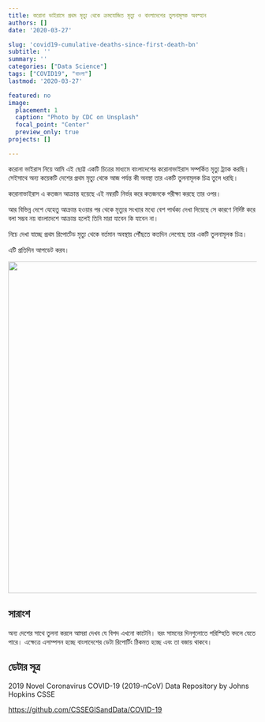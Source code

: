 ```yaml
---
title: করোনা ভাইরাসে প্রথম মৃত্যু থেকে ক্রমযোজিত মৃত্যু ও বাংলাদেশের তুলনামূলক অবস্হান
authors: []
date: '2020-03-27'

slug: 'covid19-cumulative-deaths-since-first-death-bn'
subtitle: ''
summary: ''
categories: ["Data Science"]
tags: ["COVID19", "বাংলা"]
lastmod: '2020-03-27'

featured: no
image:
  placement: 1
  caption: "Photo by CDC on Unsplash"
  focal_point: "Center"
  preview_only: true
projects: []

---
```


করোনা ভাইরাস নিয়ে আমি এই ছোট্ট একটি চিত্রের মাধ্যমে বাংলাদেশের করোনাভাইরাস সম্পর্কিত মৃত্যু ট্র্যাক করছি। সেইসাথে অন্য কয়েকটি দেশের প্রথম মৃত্যু থেকে আজ পর্যন্ত কী অবস্থা তার একটি তুলনামূলক চিত্র তুলে ধরছি।

করোনাভাইরাস এ কতজন আক্রান্ত হয়েছে এই নম্বরটি নির্ভর করে কতজনকে পরীক্ষা করছে তার ওপর। 

আর বিভিন্ন দেশে যেহেতু আক্রান্ত হওয়ার পর থেকে মৃত্যুর সংখ্যার মধ্যে বেশ পার্থক্য দেখা দিয়েছে সে কারণে নির্দিষ্ট করে বলা সম্ভব নয় বাংলাদেশে আক্রান্ত হলেই তিনি মারা যাবেন কি যাবেন না। 

নিচে দেখা যাচ্ছে প্রথম রিপোর্টেড মৃত্যু থেকে বর্তমান অবস্থায় পৌঁছতে কতদিন লেগেছে তার একটি তুলনামূলক চিত্র।

এটি প্রতিদিন আপডেট করব। 








<img src="/post/2020-03-27-covid19-cumulative-deaths-since-death0/index_files/figure-html/death-comparison-1.png" width="672" />

## সারাংশ

অন্য দেশের সাথে তুলনা করলে আমরা দেখব যে বিপদ এখনো কাটেনি। বরং সামনের দিনগুলোতে পরিস্হিতি বদলে যেতে পারে। এক্ষেত্রে এসাম্পসন হচ্ছে বাংলাদেশের ডেটা রিপোর্টিং ঠিকমত হচ্ছে এবং তা বজায় থাকবে। 

## ডেটার সূত্র

2019 Novel Coronavirus COVID-19 (2019-nCoV) Data Repository by Johns Hopkins CSSE

https://github.com/CSSEGISandData/COVID-19
